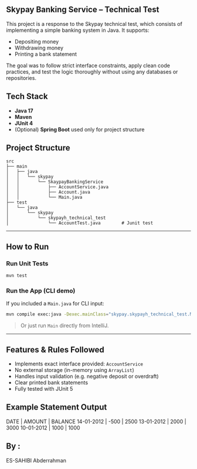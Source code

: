 ## Skypay Banking Service – Technical Test

This project is a response to the Skypay technical test, which consists of implementing a simple banking system in Java. It supports:

*  Depositing money
*  Withdrawing money
*  Printing a bank statement

The goal was to follow strict interface constraints, apply clean code practices, and test the logic thoroughly without using any databases or repositories.


##  Tech Stack

* **Java 17**
* **Maven**
* **JUnit 4**
* (Optional) **Spring Boot** used only for project structure

## Project Structure

```
src
├── main
│   ├── java
│   │   └── skypay
│   │       └── SkaypayBankingService
│   │           ├── AccountService.java     
│   │           ├── Account.java           
│   │           └── Main.java            
├── test
│   └── java
│       └── skypay
│           └── skypayh_technical_test
│               └── AccountTest.java        # Junit test 
```

---

## How to Run

### Run Unit Tests

```bash
mvn test
```

### Run the App (CLI demo)

If you included a `Main.java` for CLI input:

```bash
mvn compile exec:java -Dexec.mainClass="skypay.skypayh_technical_test.Main"
```

> Or just run `Main` directly from IntelliJ.

---

##  Features & Rules Followed

* Implements exact interface provided: `AccountService`
* No external storage (in-memory using `ArrayList`)
* Handles input validation (e.g. negative deposit or overdraft)
* Clear printed bank statements
* Fully tested with JUnit 5


## Example Statement Output


DATE       | AMOUNT | BALANCE
14-01-2012 |   -500 |    2500
13-01-2012 |   2000 |    3000
10-01-2012 |   1000 |    1000


## By : 
ES-SAHIBI Abderrahman 


